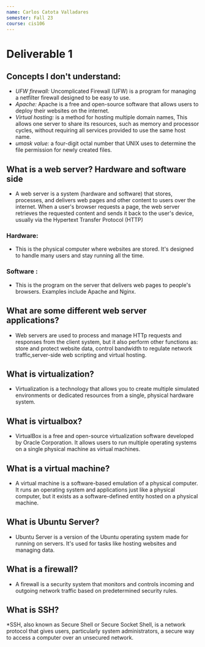 ```yaml
---
name: Carlos Catota Valladares
semester: Fall 23
course: cis106
---
```

# Deliverable 1 

## Concepts I don't understand:

* *UFW firewall:* Uncomplicated Firewall (UFW) is a program for managing a netfilter firewall designed to be easy to use.
* *Apache:* Apache is a free and open-source software that allows users to deploy their websites on the internet. 
* *Virtual hosting:* is a method for hosting multiple domain names, This allows one server to share its resources, such as memory and processor cycles, without requiring all services provided to use the same host name.
* *umask value:*  a four-digit octal number that UNIX uses to determine the file permission for newly created files.
  

## What is a web server? Hardware and software side
  * A web server is a system (hardware and software) that stores, processes, and delivers web pages and other content to users over the internet. When a user's browser requests a page, the web server retrieves the requested content and sends it back to the user's device, usually via the Hypertext Transfer Protocol (HTTP)
   ### Hardware: 
  * This is the physical computer where websites are stored. It's designed to handle many users and stay running all the time.
   ### Software :
  * This is the program on the server that delivers web pages to people's browsers. Examples include Apache and Nginx.

## What are some different web server applications?
  * Web servers are used to process and manage HTTp requests and responses from the client system, but it also perform other functions as: store and protect website data, control bandwidth to regulate network traffic,server-side web scripting and virtual hosting.
## What is virtualization?
  * Virtualization is a technology that allows you to create multiple simulated environments or dedicated resources from a single, physical hardware system. 
## What is virtualbox?
  *  VirtualBox is a free and open-source virtualization software developed by Oracle Corporation. It allows users to run multiple operating systems on a single physical machine as virtual machines. 

## What is a virtual machine?
  * A virtual machine is a software-based emulation of a physical computer. It runs an operating system and applications just like a physical computer, but it exists as a software-defined entity hosted on a physical machine. 
## What is Ubuntu Server?
  * Ubuntu Server is a version of the Ubuntu operating system made for running on servers. It's used for tasks like hosting websites and managing data.
## What is a firewall?
  * A firewall is a security system that monitors and controls incoming and outgoing network traffic based on predetermined security rules. 
## What is SSH?
  *SSH, also known as Secure Shell or Secure Socket Shell, is a network protocol that gives users, particularly system administrators, a secure way to access a computer over an unsecured network.


  